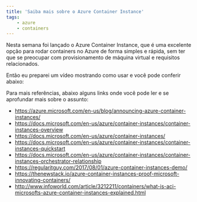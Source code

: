 ```yaml
---
title: 'Saiba mais sobre o Azure Container Instance'
tags:
    - azure
    - containers
---
```


Nesta semana foi lançado o Azure Container Instance, que é uma excelente opção para rodar containers no Azure de forma simples e rápida, sem ter que se preocupar com provisionamento de máquina virtual e requisitos relacionados.

Então eu preparei um vídeo mostrando como usar e você pode conferir abaixo:

<script async="" id="asciicast-131745" src="https://asciinema.org/a/131745.js" type="text/javascript"></script>

Para mais referências, abaixo alguns links onde você pode ler e se aprofundar mais sobre o assunto:

- <https://azure.microsoft.com/en-us/blog/announcing-azure-container-instances/>
- <https://docs.microsoft.com/en-us/azure/container-instances/container-instances-overview>
- <https://docs.microsoft.com/en-us/azure/container-instances/>
- <https://docs.microsoft.com/en-us/azure/container-instances/container-instances-quickstart>
- <https://docs.microsoft.com/en-us/azure/container-instances/container-instances-orchestrator-relationship>
- <https://regularitguy.com/2017/08/01/azure-container-instances-demo/>
- <https://thenewstack.io/azure-container-instances-proof-microsoft-innovating-containers/>
- <http://www.infoworld.com/article/3212211/containers/what-is-aci-microsofts-azure-container-instances-explained.html>
